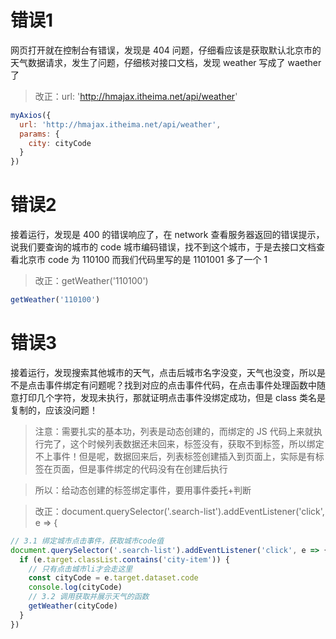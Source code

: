 # 错误1

网页打开就在控制台有错误，发现是 404 问题，仔细看应该是获取默认北京市的天气数据请求，发生了问题，仔细核对接口文档，发现 weather 写成了 waether 了

> 改正：url: 'http://hmajax.itheima.net/api/weather'

```js
myAxios({
  url: 'http://hmajax.itheima.net/api/weather',
  params: {
    city: cityCode
  }
})
```

# 错误2

接着运行，发现是 400 的错误响应了，在 network 查看服务器返回的错误提示，说我们要查询的城市的 code 城市编码错误，找不到这个城市，于是去接口文档查看北京市 code 为 110100 而我们代码里写的是 1101001 多了一个 1

> 改正：getWeather('110100')

```js
getWeather('110100')
```

# 错误3

接着运行，发现搜索其他城市的天气，点击后城市名字没变，天气也没变，所以是不是点击事件绑定有问题呢？找到对应的点击事件代码，在点击事件处理函数中随意打印几个字符，发现未执行，那就证明点击事件没绑定成功，但是 class 类名是复制的，应该没问题！

> 注意：需要扎实的基本功，列表是动态创建的，而绑定的 JS 代码上来就执行完了，这个时候列表数据还未回来，标签没有，获取不到标签，所以绑定不上事件！但是呢，数据回来后，列表标签创建插入到页面上，实际是有标签在页面，但是事件绑定的代码没有在创建后执行

> 所以：给动态创建的标签绑定事件，要用事件委托+判断

> 改正：document.querySelector('.search-list').addEventListener('click', e => {

```js
// 3.1 绑定城市点击事件，获取城市code值
document.querySelector('.search-list').addEventListener('click', e => {
  if (e.target.classList.contains('city-item')) {
    // 只有点击城市li才会走这里
    const cityCode = e.target.dataset.code
    console.log(cityCode)
    // 3.2 调用获取并展示天气的函数
    getWeather(cityCode)
  }
})
```

